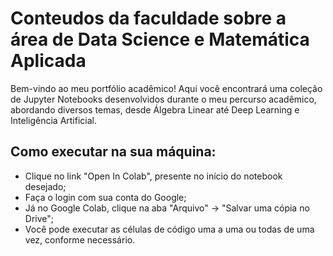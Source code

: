 # Conteudos da faculdade sobre a área de Data Science e Matemática Aplicada
Bem-vindo ao meu portfólio acadêmico! Aqui você encontrará uma coleção de Jupyter Notebooks desenvolvidos durante o meu percurso acadêmico, abordando diversos temas, desde Álgebra Linear até Deep Learning e Inteligência Artificial.

## Como executar na sua máquina:
- Clique no link "Open In Colab", presente no início do notebook desejado;
- Faça o login com sua conta do Google;
- Já no Google Colab, clique na aba "Arquivo" -> "Salvar uma cópia no Drive";
- Você pode executar as células de código uma a uma ou todas de uma vez, conforme necessário.
